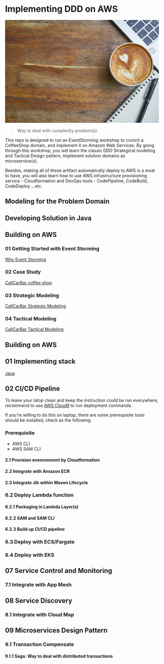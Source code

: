 # Implementing DDD on AWS

![image](./documents/images/coffee.jpg)

> Way to deal with complexity problem(s).

This repo is designed to run an EventStorming workshop to crunch a CoffeeShop domain, and implement it on Amazon Web Services. By going through this workshop, you will learn the classic DDD Strategical modeling and Tactical Design pattern, implement solution domains as microservice(s).

Besides, making all of these artifact automatically deploy to AWS is a must to have, you will also learn how to use AWS infrastructure provisioning service - Cloudformation and DevOps tools - CodePipeline, CodeBuild, CodeDeploy ...etc.



## Modeling for the Problem Domain



## Developing Solution in Java

## Building on AWS

### 01 Getting Started with Event Storming

[Why Event Storming](/documents/01-getting-started-with-EventStorming/README.md)

### 02 Case Study

[CallCarBar coffee shop](/documents/02-case-study/README.md)

### 03 Strategic Modeling

[CallCarBar Strategic Modeling](/documents/03-strategic-modeling/README.md)

### 04 Tactical Modeling

[CallCarBar Tactical Modeling](/documents/04-tactical-modeling/README.md)

## Building on AWS

## 01 Implementing stack

[Java](/documents/05-implementing-in-java/README.md)

## 02 CI/CD Pipeline

To leave your latop clean and keep the instruction could be run everywhere, recommend to use [AWS Cloud9](https://aws.amazon.com/cloud9/) to run deployment commands.

If you're willing to do this on laptop, there are some prerequisite tools should be installed, check as the following.

### Prerequisite

* AWS CLI
* AWS SAM CLI

#### 2.1 Provision evenronment by Cloudformation

#### 2.2 Integrate with Amazon ECR

#### 2.3 Integrate Jib within Maven Lifecycle

### 6.2 Deploy Lambda function

#### 6.2.1 Packaging in Lambda Layer(s)

#### 6.2.2 SAM and SAM CLI

#### 6.2.3 Build up CI/CD pipeline

### 6.3 Deploy with ECS/Fargate

### 6.4 Deploy with EKS

## 07 Service Control and Monitoring

### 7.1 Integrate with App Mesh

## 08 Service Discovery

### 8.1 Integrate with Cloud Map

## 09 Microservices Design Pattern

### 9.1 Transaction Compensate

#### 9.1.1 Saga: Way to deal with distributed transactions
